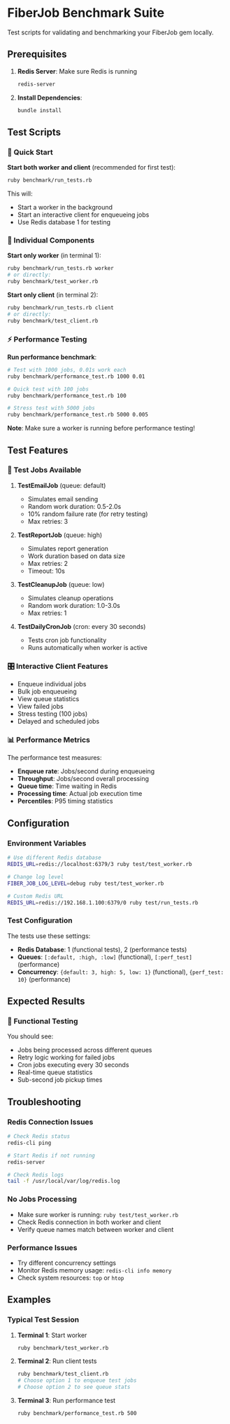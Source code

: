 # FiberJob Benchmark Suite

Test scripts for validating and benchmarking your FiberJob gem locally.

## Prerequisites

1. **Redis Server**: Make sure Redis is running
   ```bash
   redis-server
   ```

2. **Install Dependencies**:
   ```bash
   bundle install
   ```

## Test Scripts

### 🚀 Quick Start

**Start both worker and client** (recommended for first test):
```bash
ruby benchmark/run_tests.rb
```

This will:
- Start a worker in the background
- Start an interactive client for enqueueing jobs
- Use Redis database 1 for testing

### 🔄 Individual Components

**Start only worker** (in terminal 1):
```bash
ruby benchmark/run_tests.rb worker
# or directly:
ruby benchmark/test_worker.rb
```

**Start only client** (in terminal 2):
```bash
ruby benchmark/run_tests.rb client
# or directly:
ruby benchmark/test_client.rb
```

### ⚡ Performance Testing

**Run performance benchmark**:
```bash
# Test with 1000 jobs, 0.01s work each
ruby benchmark/performance_test.rb 1000 0.01

# Quick test with 100 jobs
ruby benchmark/performance_test.rb 100

# Stress test with 5000 jobs
ruby benchmark/performance_test.rb 5000 0.005
```

**Note**: Make sure a worker is running before performance testing!

## Test Features

### 📧 Test Jobs Available

1. **TestEmailJob** (queue: default)
   - Simulates email sending
   - Random work duration: 0.5-2.0s
   - 10% random failure rate (for retry testing)
   - Max retries: 3

2. **TestReportJob** (queue: high)
   - Simulates report generation
   - Work duration based on data size
   - Max retries: 2
   - Timeout: 10s

3. **TestCleanupJob** (queue: low)
   - Simulates cleanup operations
   - Random work duration: 1.0-3.0s
   - Max retries: 1

4. **TestDailyCronJob** (cron: every 30 seconds)
   - Tests cron job functionality
   - Runs automatically when worker is active

### 🎛️ Interactive Client Features

- Enqueue individual jobs
- Bulk job enqueueing
- View queue statistics
- View failed jobs
- Stress testing (100 jobs)
- Delayed and scheduled jobs

### 📊 Performance Metrics

The performance test measures:
- **Enqueue rate**: Jobs/second during enqueueing
- **Throughput**: Jobs/second overall processing
- **Queue time**: Time waiting in Redis
- **Processing time**: Actual job execution time
- **Percentiles**: P95 timing statistics

## Configuration

### Environment Variables

```bash
# Use different Redis database
REDIS_URL=redis://localhost:6379/3 ruby test/test_worker.rb

# Change log level
FIBER_JOB_LOG_LEVEL=debug ruby test/test_worker.rb

# Custom Redis URL
REDIS_URL=redis://192.168.1.100:6379/0 ruby test/run_tests.rb
```

### Test Configuration

The tests use these settings:
- **Redis Database**: 1 (functional tests), 2 (performance tests)
- **Queues**: `[:default, :high, :low]` (functional), `[:perf_test]` (performance)
- **Concurrency**: `{default: 3, high: 5, low: 1}` (functional), `{perf_test: 10}` (performance)

## Expected Results

### 🎯 Functional Testing

You should see:
- Jobs being processed across different queues
- Retry logic working for failed jobs
- Cron jobs executing every 30 seconds
- Real-time queue statistics
- Sub-second job pickup times

## Troubleshooting

### Redis Connection Issues
```bash
# Check Redis status
redis-cli ping

# Start Redis if not running
redis-server

# Check Redis logs
tail -f /usr/local/var/log/redis.log
```

### No Jobs Processing
- Make sure worker is running: `ruby test/test_worker.rb`
- Check Redis connection in both worker and client
- Verify queue names match between worker and client

### Performance Issues
- Try different concurrency settings
- Monitor Redis memory usage: `redis-cli info memory`
- Check system resources: `top` or `htop`

## Examples

### Typical Test Session

1. **Terminal 1**: Start worker
   ```bash
   ruby benchmark/test_worker.rb
   ```

2. **Terminal 2**: Run client tests
   ```bash
   ruby benchmark/test_client.rb
   # Choose option 1 to enqueue test jobs
   # Choose option 2 to see queue stats
   ```

3. **Terminal 3**: Run performance test
   ```bash
   ruby benchmark/performance_test.rb 500
   ```